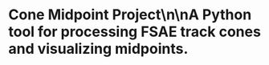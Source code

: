 # Cone Midpoint Project\n\nA Python tool for processing FSAE track cones and visualizing midpoints.
